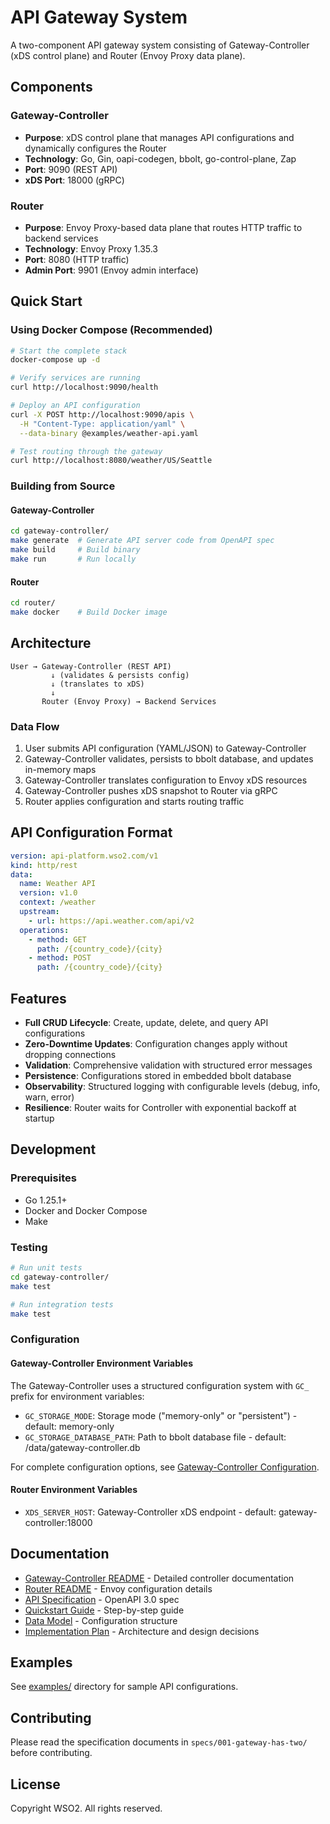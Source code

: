 # API Gateway System

A two-component API gateway system consisting of Gateway-Controller (xDS control plane) and Router (Envoy Proxy data plane).

## Components

### Gateway-Controller
- **Purpose**: xDS control plane that manages API configurations and dynamically configures the Router
- **Technology**: Go, Gin, oapi-codegen, bbolt, go-control-plane, Zap
- **Port**: 9090 (REST API)
- **xDS Port**: 18000 (gRPC)

### Router
- **Purpose**: Envoy Proxy-based data plane that routes HTTP traffic to backend services
- **Technology**: Envoy Proxy 1.35.3
- **Port**: 8080 (HTTP traffic)
- **Admin Port**: 9901 (Envoy admin interface)

## Quick Start

### Using Docker Compose (Recommended)

```bash
# Start the complete stack
docker-compose up -d

# Verify services are running
curl http://localhost:9090/health

# Deploy an API configuration
curl -X POST http://localhost:9090/apis \
  -H "Content-Type: application/yaml" \
  --data-binary @examples/weather-api.yaml

# Test routing through the gateway
curl http://localhost:8080/weather/US/Seattle
```

### Building from Source

#### Gateway-Controller

```bash
cd gateway-controller/
make generate  # Generate API server code from OpenAPI spec
make build     # Build binary
make run       # Run locally
```

#### Router

```bash
cd router/
make docker    # Build Docker image
```

## Architecture

```
User → Gateway-Controller (REST API)
         ↓ (validates & persists config)
         ↓ (translates to xDS)
         ↓
       Router (Envoy Proxy) → Backend Services
```

### Data Flow

1. User submits API configuration (YAML/JSON) to Gateway-Controller
2. Gateway-Controller validates, persists to bbolt database, and updates in-memory maps
3. Gateway-Controller translates configuration to Envoy xDS resources
4. Gateway-Controller pushes xDS snapshot to Router via gRPC
5. Router applies configuration and starts routing traffic

## API Configuration Format

```yaml
version: api-platform.wso2.com/v1
kind: http/rest
data:
  name: Weather API
  version: v1.0
  context: /weather
  upstream:
    - url: https://api.weather.com/api/v2
  operations:
    - method: GET
      path: /{country_code}/{city}
    - method: POST
      path: /{country_code}/{city}
```

## Features

- **Full CRUD Lifecycle**: Create, update, delete, and query API configurations
- **Zero-Downtime Updates**: Configuration changes apply without dropping connections
- **Validation**: Comprehensive validation with structured error messages
- **Persistence**: Configurations stored in embedded bbolt database
- **Observability**: Structured logging with configurable levels (debug, info, warn, error)
- **Resilience**: Router waits for Controller with exponential backoff at startup

## Development

### Prerequisites

- Go 1.25.1+
- Docker and Docker Compose
- Make

### Testing

```bash
# Run unit tests
cd gateway-controller/
make test

# Run integration tests
make test
```

### Configuration

#### Gateway-Controller Environment Variables

The Gateway-Controller uses a structured configuration system with `GC_` prefix for environment variables:

- `GC_STORAGE_MODE`: Storage mode ("memory-only" or "persistent") - default: memory-only
- `GC_STORAGE_DATABASE_PATH`: Path to bbolt database file - default: /data/gateway-controller.db

For complete configuration options, see [Gateway-Controller Configuration](gateway-controller/README.md#configuration).

#### Router Environment Variables

- `XDS_SERVER_HOST`: Gateway-Controller xDS endpoint - default: gateway-controller:18000

## Documentation

- [Gateway-Controller README](gateway-controller/README.md) - Detailed controller documentation
- [Router README](router/README.md) - Envoy configuration details
- [API Specification](gateway-controller/api/openapi.yaml) - OpenAPI 3.0 spec
- [Quickstart Guide](../specs/001-gateway-has-two/quickstart.md) - Step-by-step guide
- [Data Model](../specs/001-gateway-has-two/data-model.md) - Configuration structure
- [Implementation Plan](../specs/001-gateway-has-two/plan.md) - Architecture and design decisions

## Examples

See [examples/](examples/) directory for sample API configurations.

## Contributing

Please read the specification documents in `specs/001-gateway-has-two/` before contributing.

## License

Copyright WSO2. All rights reserved.
